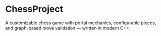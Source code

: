 # ChessProject
A customizable chess game with portal mechanics, configurable pieces, and graph-based move validation — written in modern C++.
